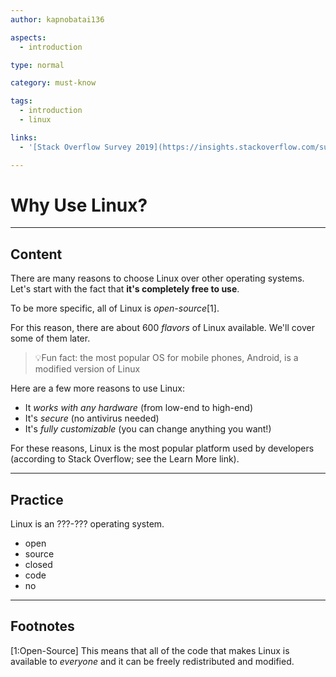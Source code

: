 ```yaml
---
author: kapnobatai136

aspects:
  - introduction

type: normal

category: must-know

tags:
  - introduction
  - linux

links:
  - '[Stack Overflow Survey 2019](https://insights.stackoverflow.com/survey/2019#technology-_-platforms){website}'

---
```


# Why Use Linux?

---
## Content

There are many reasons to choose Linux over other operating systems. Let's start with the fact that **it's completely free to use**.

To be more specific, all of Linux is *open-source*[1]. 

For this reason, there are about 600 *flavors* of Linux available. We'll cover some of them later.

> 💡Fun fact: the most popular OS for mobile phones, Android, is a modified version of Linux  

Here are a few more reasons to use Linux:
- It *works with any hardware* (from low-end to high-end)
- It's *secure* (no antivirus needed)
- It's *fully customizable* (you can change anything you want!)

For these reasons, Linux is the most popular platform used by developers (according to Stack Overflow; see the Learn More link).

---
## Practice

Linux is an ???-??? operating system.

* open
* source
* closed
* code
* no

---
## Footnotes

[1:Open-Source]
This means that all of the code that makes Linux is available to *everyone* and it can be freely redistributed and modified.
